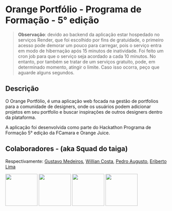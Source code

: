 # Orange Portfólio - Programa de Formação - 5° edição

> **Observação**: devido ao backend da aplicação estar hospedado no serviços Render, que foi escolhido por fins de gratuidade, o primeiro acesso pode demorar um pouco para carregar, pois o serviço entra em modo de hibernação após 15 minutos de inatividade. Foi feito um cron job para que o serviço seja acordado a cada 10 minutos. No entanto, por também se tratar de um serviços gratuito, pode, em determinado momento, atingir o limite. Caso isso ocorra, peço que aguarde alguns segundos.
## Descrição

O Orange Portfólio, é uma aplicação web focada na gestão de portfolios para a comunidade de designers, onde os usuários podem adicionar projetos em seu portfolio e buscar inspirações de outros designers dentro da plataforma.

A aplicação foi desenvolvida como parte do Hackathon Programa de Formação 5° edição da FCamara e Orange Juice.

## Colaboradores - (aka Squad do taiga)

Respectivamente: [Gustavo Medeiros](https://github.com/gustavo-medeiros18), [Willian Costa](https://github.com/costaowillian), [Pedro Augusto](https://github.com/pedroaugusto04), [Eriberto Lima](https://github.com/Eriberto-lab)

<p float="left">
  <img src="https://i.ibb.co/SQs31ST/1699616504317.jpg" width="100" />
  <img src="https://i.ibb.co/GRsPmvx/1700501165313.jpg" width="100" />
  <img src="https://i.ibb.co/KGz0nx7/1704830612417.jpg" width="100" />
  <img src="https://i.ibb.co/RTrz1L1/32463861.jpg" width="100" />
</p>
